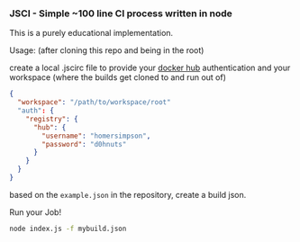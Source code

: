 ### JSCI - Simple ~100 line CI process written in node

This is a purely educational implementation.

Usage: (after cloning this repo and being in the root)

create a local .jscirc file to provide your [docker hub](hub.docker.com) authentication and your workspace (where the builds get cloned to and run out of)

```json
{
  "workspace": "/path/to/workspace/root"
  "auth": {
    "registry": {
      "hub": {
        "username": "homersimpson",
        "password": "d0hnuts"
      }
    }
  }
}
```

based on the `example.json` in the repository, create a build json.

Run your Job!

```sh
node index.js -f mybuild.json
```